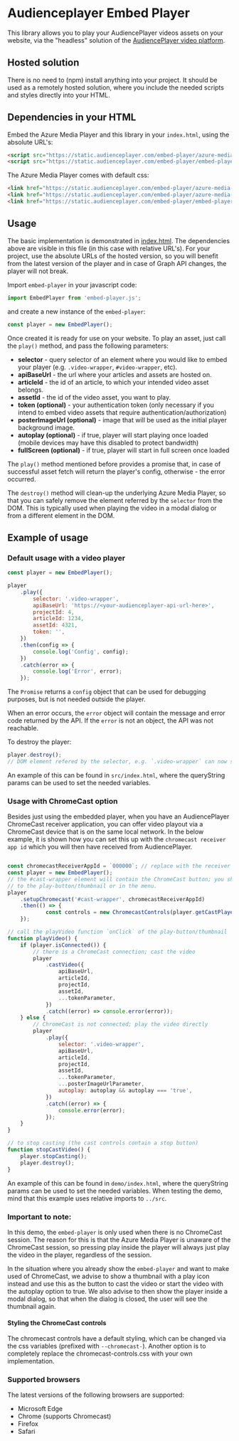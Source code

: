# Audienceplayer Embed Player

This library allows you to play your AudiencePlayer videos assets on your website, via the "headless" solution of the [AudiencePlayer video platform](https://www.audienceplayer.com). 

## Hosted solution

There is no need to (npm) install anything into your project. It should be used as a remotely hosted solution, where you include the needed scripts and styles directly into your HTML.


## Dependencies in your HTML

Embed the Azure Media Player and this library in your `index.html`, using the absolute URL's:

```html
<script src="https://static.audienceplayer.com/embed-player/azure-media-player/amp.min.js"></script>
<script src="https://static.audienceplayer.com/embed-player/embed-player.min.js" type="module"></script>
```

The Azure Media Player comes with default css:

```html
<link href="https://static.audienceplayer.com/embed-player/azure-media-player/amp.min.css" rel="stylesheet" />
<link href="https://static.audienceplayer.com/embed-player/azure-media-player/amp-flush.min.css" rel="stylesheet" />
<link href="https://static.audienceplayer.com/embed-player/embed-player.min.css" rel="stylesheet" />
```

## Usage

The basic implementation is demonstrated in [index.html](src/index.html). The dependencies above are visible in this file (in this case with relative URL's).
For your project, use the absolute URLs of the hosted version, so you will benefit from the latest version of the player and in case of Graph API changes, the player will not break.

Import `embed-player` in your javascript code:

```javascript
import EmbedPlayer from 'embed-player.js';
```

and create a new instance of the `embed-player`:

```javascript
const player = new EmbedPlayer();
```

Once created it is ready for use on your website. To play an asset, just call the `play()` method, and pass the following parameters:

-   **selector** - query selector of an element where you would like to embed your player
    (e.g. `.video-wrapper`, `#video-wrapper`, etc).
-   **apiBaseUrl** - the url where your articles and assets are hosted on.
-   **articleId** - the id of an article, to which your intended video asset belongs.
-   **assetId** - the id of the video asset, you want to play.
-   **token (optional)** - your authentication token (only necessary if you intend to embed
    video assets that require authentication/authorization)
-   **posterImageUrl (optional)** - image that will be used as the initial player background image.
-   **autoplay (optional)** - if true, player will start playing once loaded (mobile devices may have this disabled to protect bandwidth)
-   **fullScreen (optional)** - if true, player will start in full screen once loaded

The `play()` method mentioned before provides a promise that, in case of successful asset fetch will return the player's config, otherwise - the error occurred.

The `destroy()` method will clean-up the underlying Azure Media Player, so that you can safely remove the element referred by the `selector` from the DOM.
This is typically used when playing the video in a modal dialog or from a different element in the DOM.

## Example of usage

### Default usage with a video player
```javascript
const player = new EmbedPlayer();

player
    .play({
        selector: '.video-wrapper',
        apiBaseUrl: 'https://<your-audienceplayer-api-url-here>',
        projectId: 4,
        articleId: 1234,
        assetId: 4321,
        token: '',
    })
    .then(config => {
        console.log('Config', config);
    })
    .catch(error => {
        console.log('Error', error);
    });
```

The `Promise` returns a `config` object that can be used for debugging purposes, but is not needed outside the player.

When an error occurs, the `error` object will contain the message and error code returned by the API. If the `error` is not an object, the API was not reachable.   

To destroy the player:

````javascript
player.destroy();
// DOM element refered by the selector, e.g. `.video-wrapper` can now safely be removed. 
````

An example of this can be found in `src/index.html`, where the queryString params can be used to set the needed variables.



### Usage with ChromeCast option

Besides just using the embedded player, when you have an AudiencePlayer ChromeCast receiver application, you can offer 
video playout via a ChromeCast device that is on the same local network.
In the below example, it is shown how you can set this up with the `chromecast receiver app id` which you will then have 
received from AudiencePlayer.


```javascript

const chromecastReceiverAppId = `000000`; // replace with the receiver app id
const player = new EmbedPlayer();
// the #cast-wrapper element will contain the ChromeCast button; you should place this in a recognisable spot next
// to the play-button/thumbnail or in the menu.
player
    .setupChromecast('#cast-wrapper', chromecastReceiverAppId)
    .then(() => {
            const controls = new ChromecastControls(player.getCastPlayer(), player.getCastPlayerController());
    });

// call the playVideo function `onClick` of the play-button/thumbnail
function playVideo() {
    if (player.isConnected()) {
        // there is a ChromeCast connection; cast the video
        player
            .castVideo({
                apiBaseUrl,
                articleId,
                projectId,
                assetId,
                ...tokenParameter,
            })
            .catch((error) => console.error(error));
    } else {
        // ChromeCast is not connected; play the video directly
        player
            .play({
                selector: '.video-wrapper',
                apiBaseUrl,
                articleId,
                projectId,
                assetId,
                ...tokenParameter,
                ...posterImageUrlParameter,
                autoplay: autoplay && autoplay === 'true',
            })
            .catch((error) => {
                console.error(error);
            });
    }
}

// to stop casting (the cast controls contain a stop button)
function stopCastVideo() {
    player.stopCasting();
    player.destroy();
}
```

An example of this can be found in `demo/index.html`, where the queryString params can be used to set the needed variables.
When testing the demo, mind that this example uses relative imports to `../src`.

### Important to note: 
 
In this demo, the `embed-player` is only used when there is no ChromeCast session. 
The reason for this is that the Azure Media Player is unaware of the ChromeCast session, so pressing play inside the player will
always just play the video in the player, regardless of the session.

In the situation where you already show the `embed-player` and want to make used of ChromeCast, we advise to show a thumbnail
with a play icon instead and use this as the button to cast the video or start the video with the autoplay option to true.
We also advise to then show the player inside a modal dialog, so that when the dialog is closed, the user will see the thumbnail again. 

#### Styling the ChromeCast controls

The chromecast controls have a default styling, which can be changed via the css variables (prefixed with `--chromecast-`).
Another option is to completely replace the chromecast-controls.css with your own implementation.

### Supported browsers
The latest versions of the following browsers are supported:

* Microsoft Edge
* Chrome (supports Chromecast)
* Firefox
* Safari

